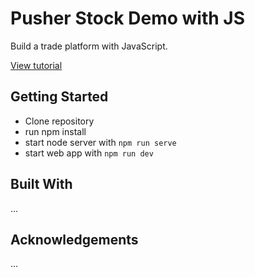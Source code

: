 # Pusher Stock Demo with JS

Build a trade platform with JavaScript.

[View tutorial](https://pusher.com/tutorials/trade-platform-javascript)

## Getting Started

- Clone repository
- run npm install
- start node server with `npm run serve`
- start web app with `npm run dev`

## Built With

...

## Acknowledgements

...
